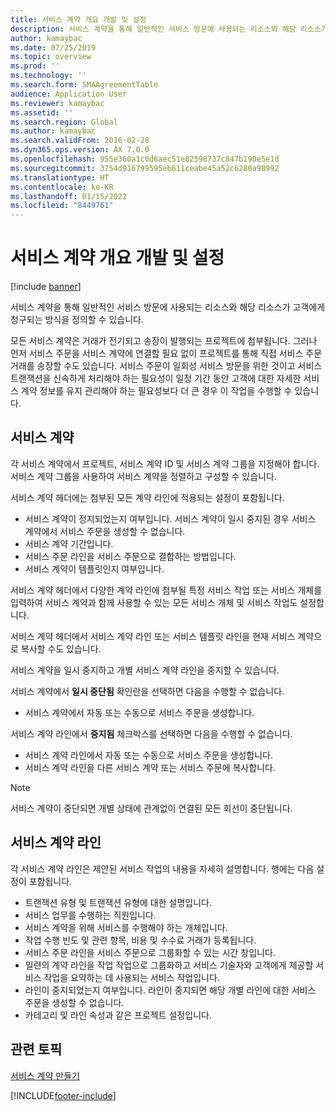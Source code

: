 ```yaml
---
title: 서비스 계약 개요 개발 및 설정
description: 서비스 계약을 통해 일반적인 서비스 방문에 사용되는 리소스와 해당 리소스가 고객에게 청구되는 방식을 정의할 수 있습니다.
author: kamaybac
ms.date: 07/25/2019
ms.topic: overview
ms.prod: ''
ms.technology: ''
ms.search.form: SMAAgreementTable
audience: Application User
ms.reviewer: kamaybac
ms.assetid: ''
ms.search.region: Global
ms.author: kamaybac
ms.search.validFrom: 2016-02-28
ms.dyn365.ops.version: AX 7.0.0
ms.openlocfilehash: 955e360a1c0d6aec51e82598737c847b190e5e1d
ms.sourcegitcommit: 3754d916799595eb611ceabe45a52c6280a98992
ms.translationtype: HT
ms.contentlocale: ko-KR
ms.lasthandoff: 01/15/2022
ms.locfileid: "8449761"
---
```

# <a name="develop-and-establish-service-agreements-overview"></a>서비스 계약 개요 개발 및 설정

[!include [banner](../includes/banner.md)]

서비스 계약을 통해 일반적인 서비스 방문에 사용되는 리소스와 해당 리소스가 고객에게 청구되는 방식을 정의할 수 있습니다.

모든 서비스 계약은 거래가 전기되고 송장이 발행되는 프로젝트에 첨부됩니다. 그러나 먼저 서비스 주문을 서비스 계약에 연결할 필요 없이 프로젝트를 통해 직접 서비스 주문 거래를 송장할 수도 있습니다. 서비스 주문이 일회성 서비스 방문을 위한 것이고 서비스 트랜잭션을 신속하게 처리해야 하는 필요성이 일정 기간 동안 고객에 대한 자세한 서비스 계약 정보를 유지 관리해야 하는 필요성보다 더 큰 경우 이 작업을 수행할 수 있습니다.

## <a name="service-agreement"></a>서비스 계약

각 서비스 계약에서 프로젝트, 서비스 계약 ID 및 서비스 계약 그룹을 지정해야 합니다. 서비스 계약 그룹을 사용하여 서비스 계약을 정렬하고 구성할 수 있습니다.

서비스 계약 헤더에는 첨부된 모든 계약 라인에 적용되는 설정이 포함됩니다.

-  서비스 계약이 정지되었는지 여부입니다. 서비스 계약이 일시 중지된 경우 서비스 계약에서 서비스 주문을 생성할 수 없습니다.
-  서비스 계약 기간입니다.
-  서비스 주문 라인을 서비스 주문으로 결합하는 방법입니다.
-  서비스 계약이 템플릿인지 여부입니다.

서비스 계약 헤더에서 다양한 계약 라인에 첨부될 특정 서비스 작업 또는 서비스 개체를 입력하여 서비스 계약과 함께 사용할 수 있는 모든 서비스 개체 및 서비스 작업도 설정합니다.

서비스 계약 헤더에서 서비스 계약 라인 또는 서비스 템플릿 라인을 현재 서비스 계약으로 복사할 수도 있습니다.

서비스 계약을 일시 중지하고 개별 서비스 계약 라인을 중지할 수 있습니다.

서비스 계약에서 **일시 중단됨** 확인란을 선택하면 다음을 수행할 수 없습니다.

-    서비스 계약에서 자동 또는 수동으로 서비스 주문을 생성합니다.

서비스 계약 라인에서 **중지됨** 체크박스를 선택하면 다음을 수행할 수 없습니다.

-    서비스 계약 라인에서 자동 또는 수동으로 서비스 주문을 생성합니다.
-    서비스 계약 라인을 다른 서비스 계약 또는 서비스 주문에 복사합니다.


> [!NOTE]
> 서비스 계약이 중단되면 개별 상태에 관계없이 연결된 모든 회선이 중단됩니다.

## <a name="service-agreement-lines"></a>서비스 계약 라인

각 서비스 계약 라인은 제안된 서비스 작업의 내용을 자세히 설명합니다. 행에는 다음 설정이 포함됩니다.

-  트랜잭션 유형 및 트랜잭션 유형에 대한 설명입니다.
-  서비스 업무를 수행하는 직원입니다.
-  서비스 계약을 위해 서비스를 수행해야 하는 개체입니다.
-  작업 수행 빈도 및 관련 항목, 비용 및 수수료 거래가 등록됩니다.
-  서비스 주문 라인을 서비스 주문으로 그룹화할 수 있는 시간 창입니다.
-  일련의 계약 라인을 작업 작업으로 그룹화하고 서비스 기술자와 고객에게 제공할 서비스 작업을 요약하는 데 사용되는 서비스 작업입니다.
-  라인이 중지되었는지 여부입니다. 라인이 중지되면 해당 개별 라인에 대한 서비스 주문을 생성할 수 없습니다.
-  카테고리 및 라인 속성과 같은 프로젝트 설정입니다.

## <a name="related-topics"></a>관련 토픽

[서비스 계약 만들기](create-service-agreements.md)


[!INCLUDE[footer-include](../../includes/footer-banner.md)]